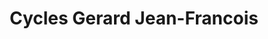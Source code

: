 ---
title: "Cycles Gerard Jean-Francois"
url: /saint-meen-le-grand/cycles-gerard-jean-francois/
shop: vélo
---